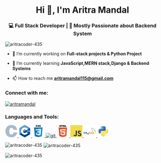 <h1 align="center">Hi 👋, I'm Aritra Mandal</h1>
<h3 align="center">💻 Full Stack Developer | 🚀 Mostly Passionate about Backend System</h3>

<p align="left"> <img src="https://komarev.com/ghpvc/?username=aritracoder-435&label=Profile%20views&color=0e75b6&style=flat" alt="aritracoder-435" /> </p>

- 🔭 I’m currently working on **Full-stack projects & Python Project**

- 🌱 I’m currently learning **JavaScript,MERN stack,Django & Backend Systems**

- 📫 How to reach me **aritramandal115@gmail.com**

<h3 align="left">Connect with me:</h3>
<p align="left">
<a href="https://linkedin.com/in/aritramandal" target="blank"><img align="center" src="https://raw.githubusercontent.com/rahuldkjain/github-profile-readme-generator/master/src/images/icons/Social/linked-in-alt.svg" alt="aritramandal" height="30" width="40" /></a>
</p>

<h3 align="left">Languages and Tools:</h3>
<p align="left"> <a href="https://www.cprogramming.com/" target="_blank" rel="noreferrer"> <img src="https://raw.githubusercontent.com/devicons/devicon/master/icons/c/c-original.svg" alt="c" width="40" height="40"/> </a> <a href="https://www.w3schools.com/cpp/" target="_blank" rel="noreferrer"> <img src="https://raw.githubusercontent.com/devicons/devicon/master/icons/cplusplus/cplusplus-original.svg" alt="cplusplus" width="40" height="40"/> </a> <a href="https://www.w3schools.com/css/" target="_blank" rel="noreferrer"> <img src="https://raw.githubusercontent.com/devicons/devicon/master/icons/css3/css3-original-wordmark.svg" alt="css3" width="40" height="40"/> </a> <a href="https://git-scm.com/" target="_blank" rel="noreferrer"> <img src="https://www.vectorlogo.zone/logos/git-scm/git-scm-icon.svg" alt="git" width="40" height="40"/> </a> <a href="https://www.w3.org/html/" target="_blank" rel="noreferrer"> <img src="https://raw.githubusercontent.com/devicons/devicon/master/icons/html5/html5-original-wordmark.svg" alt="html5" width="40" height="40"/> </a> <a href="https://developer.mozilla.org/en-US/docs/Web/JavaScript" target="_blank" rel="noreferrer"> <img src="https://raw.githubusercontent.com/devicons/devicon/master/icons/javascript/javascript-original.svg" alt="javascript" width="40" height="40"/> </a> <a href="https://www.mysql.com/" target="_blank" rel="noreferrer"> <img src="https://raw.githubusercontent.com/devicons/devicon/master/icons/mysql/mysql-original-wordmark.svg" alt="mysql" width="40" height="40"/> </a> <a href="https://www.python.org" target="_blank" rel="noreferrer"> <img src="https://raw.githubusercontent.com/devicons/devicon/master/icons/python/python-original.svg" alt="python" width="40" height="40"/> </a> </p>

<p><img align="left" src="https://github-readme-stats.vercel.app/api/top-langs?username=aritracoder-435&show_icons=true&locale=en&layout=compact" alt="aritracoder-435" /></p>

<p>&nbsp;<img align="center" src="https://github-readme-stats.vercel.app/api?username=aritracoder-435&show_icons=true&locale=en" alt="aritracoder-435" /></p>

<p><img align="center" src="https://github-readme-streak-stats.herokuapp.com/?user=aritracoder-435&" alt="aritracoder-435" /></p>
